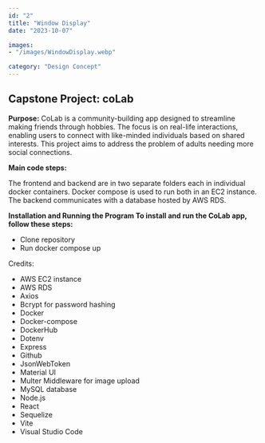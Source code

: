 ```yaml
---
id: "2"
title: "Window Display"
date: "2023-10-07"

images:
- "/images/WindowDisplay.webp"

category: "Design Concept"
---
```


## Capstone Project: coLab

__Purpose:__ CoLab is a community-building app designed to streamline making friends through hobbies. The focus is on real-life interactions, enabling users to connect with like-minded individuals based on shared interests. This project aims to address the problem of adults needing more social connections.

__Main code steps:__

The frontend and backend are in two separate folders each in individual docker containers. Docker compose is used to run both in an EC2 instance. The backend communicates with a database hosted by AWS RDS.

__Installation and Running the Program To install and run the CoLab app, follow these steps:__

* Clone repository
* Run docker compose up

Credits: 
* AWS EC2 instance
* AWS RDS
* Axios
* Bcrypt for password hashing
* Docker
* Docker-compose
* DockerHub
* Dotenv
* Express
* Github
* JsonWebToken
* Material UI
* Multer Middleware for image upload
* MySQL database
* Node.js
* React
* Sequelize
* Vite
* Visual Studio Code

